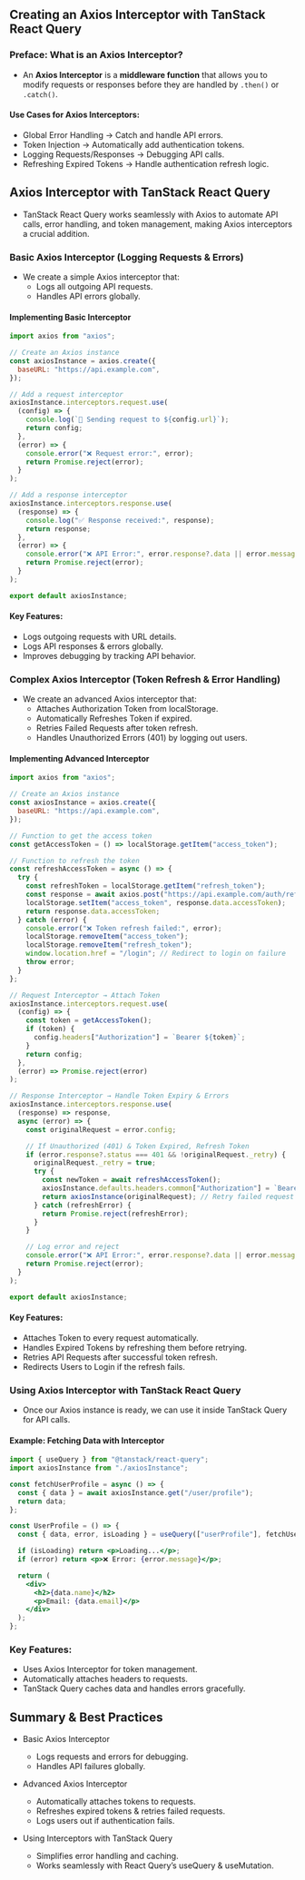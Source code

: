 ## Creating an Axios Interceptor with TanStack React Query

### Preface: What is an Axios Interceptor?

- An **Axios Interceptor** is a **middleware function** that allows you to modify requests or responses before they are handled by `.then()` or `.catch()`.

#### Use Cases for Axios Interceptors:

- Global Error Handling → Catch and handle API errors.
- Token Injection → Automatically add authentication tokens.
- Logging Requests/Responses → Debugging API calls.
- Refreshing Expired Tokens → Handle authentication refresh logic.

## Axios Interceptor with TanStack React Query

- TanStack React Query works seamlessly with Axios to automate API calls, error handling, and token management, making Axios interceptors a crucial addition.

### Basic Axios Interceptor (Logging Requests & Errors)

- We create a simple Axios interceptor that:
    - Logs all outgoing API requests.
    - Handles API errors globally.

#### Implementing Basic Interceptor

```jsx
import axios from "axios";

// Create an Axios instance
const axiosInstance = axios.create({
  baseURL: "https://api.example.com",
});

// Add a request interceptor
axiosInstance.interceptors.request.use(
  (config) => {
    console.log(`📡 Sending request to ${config.url}`);
    return config;
  },
  (error) => {
    console.error("❌ Request error:", error);
    return Promise.reject(error);
  }
);

// Add a response interceptor
axiosInstance.interceptors.response.use(
  (response) => {
    console.log("✅ Response received:", response);
    return response;
  },
  (error) => {
    console.error("❌ API Error:", error.response?.data || error.message);
    return Promise.reject(error);
  }
);

export default axiosInstance;
```

#### Key Features:

- Logs outgoing requests with URL details.
- Logs API responses & errors globally.
- Improves debugging by tracking API behavior.

### Complex Axios Interceptor (Token Refresh & Error Handling)

- We create an advanced Axios interceptor that:
    - Attaches Authorization Token from localStorage.
    - Automatically Refreshes Token if expired.
    - Retries Failed Requests after token refresh.
    - Handles Unauthorized Errors (401) by logging out users.

#### Implementing Advanced Interceptor

```jsx
import axios from "axios";

// Create an Axios instance
const axiosInstance = axios.create({
  baseURL: "https://api.example.com",
});

// Function to get the access token
const getAccessToken = () => localStorage.getItem("access_token");

// Function to refresh the token
const refreshAccessToken = async () => {
  try {
    const refreshToken = localStorage.getItem("refresh_token");
    const response = await axios.post("https://api.example.com/auth/refresh", { refreshToken });
    localStorage.setItem("access_token", response.data.accessToken);
    return response.data.accessToken;
  } catch (error) {
    console.error("❌ Token refresh failed:", error);
    localStorage.removeItem("access_token");
    localStorage.removeItem("refresh_token");
    window.location.href = "/login"; // Redirect to login on failure
    throw error;
  }
};

// Request Interceptor → Attach Token
axiosInstance.interceptors.request.use(
  (config) => {
    const token = getAccessToken();
    if (token) {
      config.headers["Authorization"] = `Bearer ${token}`;
    }
    return config;
  },
  (error) => Promise.reject(error)
);

// Response Interceptor → Handle Token Expiry & Errors
axiosInstance.interceptors.response.use(
  (response) => response,
  async (error) => {
    const originalRequest = error.config;

    // If Unauthorized (401) & Token Expired, Refresh Token
    if (error.response?.status === 401 && !originalRequest._retry) {
      originalRequest._retry = true;
      try {
        const newToken = await refreshAccessToken();
        axiosInstance.defaults.headers.common["Authorization"] = `Bearer ${newToken}`;
        return axiosInstance(originalRequest); // Retry failed request
      } catch (refreshError) {
        return Promise.reject(refreshError);
      }
    }

    // Log error and reject
    console.error("❌ API Error:", error.response?.data || error.message);
    return Promise.reject(error);
  }
);

export default axiosInstance;
```

#### Key Features:

- Attaches Token to every request automatically.
- Handles Expired Tokens by refreshing them before retrying.
- Retries API Requests after successful token refresh.
- Redirects Users to Login if the refresh fails.

### Using Axios Interceptor with TanStack React Query

- Once our Axios instance is ready, we can use it inside TanStack Query for API calls.

#### Example: Fetching Data with Interceptor

```jsx
import { useQuery } from "@tanstack/react-query";
import axiosInstance from "./axiosInstance";

const fetchUserProfile = async () => {
  const { data } = await axiosInstance.get("/user/profile");
  return data;
};

const UserProfile = () => {
  const { data, error, isLoading } = useQuery(["userProfile"], fetchUserProfile);

  if (isLoading) return <p>Loading...</p>;
  if (error) return <p>❌ Error: {error.message}</p>;

  return (
    <div>
      <h2>{data.name}</h2>
      <p>Email: {data.email}</p>
    </div>
  );
};
```

### Key Features:

- Uses Axios Interceptor for token management.
- Automatically attaches headers to requests.
- TanStack Query caches data and handles errors gracefully.

## Summary & Best Practices

- Basic Axios Interceptor
    - Logs requests and errors for debugging.
    - Handles API failures globally.

- Advanced Axios Interceptor
    - Automatically attaches tokens to requests.
    - Refreshes expired tokens & retries failed requests.
    - Logs users out if authentication fails.

- Using Interceptors with TanStack Query
    - Simplifies error handling and caching.
    - Works seamlessly with React Query’s useQuery & useMutation.